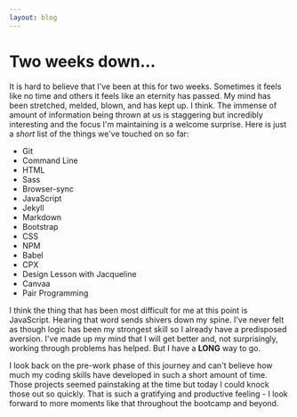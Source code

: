 ```yaml
---
layout: blog
---
```

# Two weeks down...

It is hard to believe that I've been at this for two weeks. Sometimes it feels like no time and others it feels like an eternity has passed. My mind has been stretched, melded, blown, and has kept up. I think. The immense of amount of information being thrown at us is staggering but incredibly interesting and the focus I'm maintaining is a welcome surprise. Here is just a *short* list of the things we've touched on so far:

- Git                   
- Command Line
- HTML
- Sass
- Browser-sync
- JavaScript
- Jekyll                     
- Markdown
- Bootstrap
- CSS
- NPM
- Babel
- CPX
- Design Lesson with Jacqueline
- Canvaa
- Pair Programming

I think the thing that has been most difficult for me at this point is JavaScript. Hearing that word sends shivers down my spine. I've never felt as though logic has been my strongest skill so I already have a predisposed aversion. I've made up my mind that I will get better and, not surprisingly, working through problems has helped. But I have a **LONG** way to go.

I look back on the pre-work phase of this journey and can't believe how much my coding skills have developed in such a short amount of time. Those projects seemed painstaking at the time but today I could knock those out so quickly. That is such a gratifying and productive feeling - I look forward to more moments like that throughout the bootcamp and beyond.
